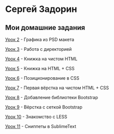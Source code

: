 # Сергей Задорин
## Мои домашние задания

[Урок 2](/lesson_2/) - Графика из PSD макета


[Урок 3](/lesson_3/) - Работа с директорией


[Урок 4](/lesson_4/) - Книжка на чистом HTML


[Урок 5](/lesson_5/) - Книжка на HTML + CSS


[Урок 6](/lesson_6/) - Позиционирование в CSS


[Урок 7](/lesson_7/) - Первая вёрстка на чистом HTML + CSS


[Урок 8](/lesson_8/) - Добавление библиотеки Bootstrap


[Урок 9](lesson_9/) - Вёрстка с сеткой Bootstrap


[Урок 10](lesson_10/) - Знакомство с LESS


[Урок 11](/lesson_11/) - Сниппеты в SublimeText
